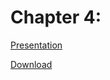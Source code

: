 # Chapter 4: 

[Presentation](https://ismaipt-my.sharepoint.com/:p:/g/personal/a045895_umaia_pt/ET1v12jBjNdEkMFDSYDVyfQBfVyk8P46aXEtNLbq59LPcg?e=67rl7X)


[Download](https://raw.githubusercontent.com/inf23tig07/inf23tig07/main/presentation/Basquetebol.pptx)

